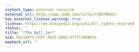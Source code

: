 ```yaml
---
content_type: external-resource
external_url: http://www.imdb.com/title/tt0078843/
has_external_license_warning: true
license: https://en.wikipedia.org/wiki/All_rights_reserved
status: ''
title: '*The Bell Jar*'
uid: 6ec14bf2-47bf-4035-b093-2777f3b6887e
wayback_url: ''
---
```

